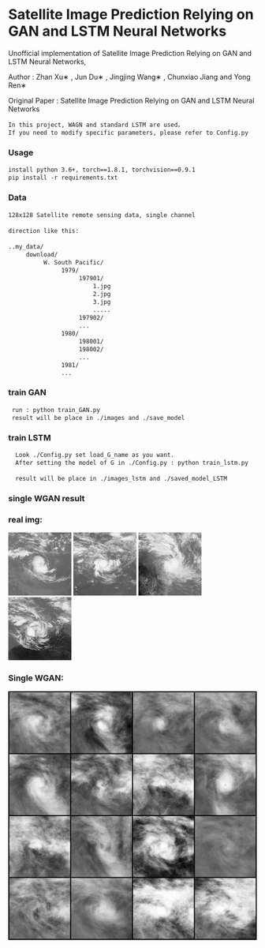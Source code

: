 # Satellite Image Prediction Relying on GAN and LSTM Neural Networks
Unofficial implementation of Satellite Image Prediction Relying on GAN and LSTM Neural Networks,

Author : Zhan Xu∗ , Jun Du∗ , Jingjing Wang∗ , Chunxiao Jiang and Yong Ren∗
        
Original Paper : 
Satellite Image Prediction Relying on GAN and LSTM Neural Networks

~~~
In this project, WAGN and standard LSTM are used，
If you need to modify specific parameters, please refer to Config.py
~~~

 

### Usage 
~~~
install python 3.6+, torch==1.8.1, torchvision==0.9.1
pip install -r requirements.txt
~~~

### Data
~~~
128x128 Satellite remote sensing data, single channel

direction like this:

..my_data/
     download/
          W. South Pacific/
               1979/
                    197901/
                        1.jpg
                        2.jpg
                        3.jpg
                        .....
                    197902/
                    ...
               1980/
                    198001/
                    198002/
                    ...
               1981/
               ...
~~~

### train GAN
~~~
 run : python train_GAN.py
 result will be place in ./images and ./save_model
~~~


### train LSTM
~~~
  Look ./Config.py set load_G_name as you want.
  After setting the model of G in ./Config.py : python train_lstm.py
  
  result will be place in ./images_lstm and ./saved_model_LSTM
~~~

### single WGAN result

### real img:

![plot](./sample_imgs/real1.jpg)
![plot](./sample_imgs/real2.jpg)
![plot](./sample_imgs/real3.jpg)
![plot](./sample_imgs/real4.jpg)

### Single WGAN:

![plot](./sample_imgs/GAN.png)